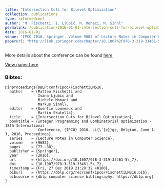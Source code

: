 ```yaml
---
title: "Intersection Cuts for Bilevel Optimization"
collection: publications
type: refereedconf
author: "M. Fischetti, I. Ljubić, M. Monaci, M. Sinnl"
permalink: /publication/2016-01-01-intersection-cuts-for-bilevel-optimization
date: 2016-01-01
venue: "IPCO 2016, Springer, Volume 9682 of Lecture Notes in Computer Science, pp 77-88"
paperurl: "http://link.springer.com/chapter/10.1007%2F978-3-319-33461-5_7"
---
```


More details about the conference can be found [here](http://events.ulg.ac.be/ipco2016/conference-programme/)

[View paper here](http://link.springer.com/chapter/10.1007%2F978-3-319-33461-5_7)

### Bibtex:

```
@inproceedings{DBLP:conf/ipco/FischettiLMS16,
  author    = {Matteo Fischetti and
               Ivana Ljubic and
               Michele Monaci and
               Markus Sinnl},
  editor    = {Quentin Louveaux and
               Martin Skutella},
  title     = {Intersection Cuts for Bilevel Optimization},
  booktitle = {Integer Programming and Combinatorial Optimization - 18th International
               Conference, {IPCO} 2016, Li{\`{e}}ge, Belgium, June 1-3, 2016, Proceedings},
  series    = {Lecture Notes in Computer Science},
  volume    = {9682},
  pages     = {77--88},
  publisher = {Springer},
  year      = {2016},
  url       = {https://doi.org/10.1007/978-3-319-33461-5\_7},
  doi       = {10.1007/978-3-319-33461-5\_7},
  timestamp = {Fri, 27 Dec 2019 21:28:32 +0100},
  biburl    = {https://dblp.org/rec/conf/ipco/FischettiLMS16.bib},
  bibsource = {dblp computer science bibliography, https://dblp.org}
}
```
